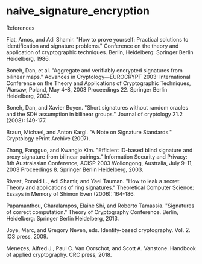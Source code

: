 # naive_signature_encryption

References

Fiat, Amos, and Adi Shamir. "How to prove yourself: Practical solutions to identification and signature problems." Conference on the theory and application of cryptographic techniques. Berlin, Heidelberg: Springer Berlin Heidelberg, 1986.

Boneh, Dan, et al. "Aggregate and verifiably encrypted signatures from bilinear maps." Advances in Cryptology—EUROCRYPT 2003: International Conference on the Theory and Applications of Cryptographic Techniques, Warsaw, Poland, May 4–8, 2003 Proceedings 22. Springer Berlin Heidelberg, 2003.

Boneh, Dan, and Xavier Boyen. "Short signatures without random oracles and the SDH assumption in bilinear groups." Journal of cryptology 21.2 (2008): 149-177.

Braun, Michael, and Anton Kargl. "A Note on Signature Standards." Cryptology ePrint Archive (2007).

Zhang, Fangguo, and Kwangjo Kim. "Efficient ID-based blind signature and proxy signature from bilinear pairings." Information Security and Privacy: 8th Australasian Conference, ACISP 2003 Wollongong, Australia, July 9–11, 2003 Proceedings 8. Springer Berlin Heidelberg, 2003.

Rivest, Ronald L., Adi Shamir, and Yael Tauman. "How to leak a secret: Theory and applications of ring signatures." Theoretical Computer Science: Essays in Memory of Shimon Even (2006): 164-186.

Papamanthou, Charalampos, Elaine Shi, and Roberto Tamassia. "Signatures of correct computation." Theory of Cryptography Conference. Berlin, Heidelberg: Springer Berlin Heidelberg, 2013.

Joye, Marc, and Gregory Neven, eds. Identity-based cryptography. Vol. 2. IOS press, 2009.

Menezes, Alfred J., Paul C. Van Oorschot, and Scott A. Vanstone. Handbook of applied cryptography. CRC press, 2018.
